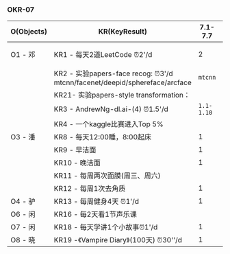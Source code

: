 

### OKR-07

| O(Objects) | KR(KeyResult)                                                | 7.1-7.7    | 7.8-7.14               | 7.15-7.21               | 7.22-7.28               | 7.29-7.31        |
| ---------- | ------------------------------------------------------------ | ---------- | ---------------------- | ----------------------- | ----------------------- | ---------------- |
| O1 - 邓    | KR1 - 每天2道LeetCode ⏰2'/d                                  | 2          | 14 `LeetCode-100`      | 14                      | 14                      | 6 `LeetCode-130` |
|            | KR2 - 实验papers-face recog: ⏰3'/d   mtcnn/facenet/deepid/sphereface/arcface | `mtcnn`    | `mtcnn` `facenet`      | `deepid`   `sphereface` | `sphereface`  `arcface` | `arcface`        |
|            | KR21- 实验papers-style transformation：                      |            |                        |                         |                         |                  |
|            | KR3 - AndrewNg-dl.ai-(4) ⏰1.5'/d                             | `1.1-1.10` | `1.11-1.43` `2.1-2.34` | `3.1-3.22` `4.1-4.42`   |                         |                  |
|            | KR4 - 一个kaggle比赛进入Top 5%                               |            |                        |                         |                         |                  |
| O3 - 潘    | KR8 - 每天12:00睡，8:00起床                                  | 1          | 7                      | 7                       | 7                       | 3                |
|            | KR9 - 早洁面                                                 | 1          | 7                      | 7                       | 7                       | 3                |
|            | KR10 - 晚洁面                                                | 1          | 7                      | 7                       | 7                       | 3                |
|            | KR11 - 每周两次面膜(周三、周六)                              |            | 2                      | 2                       | 2                       | 1                |
|            | KR12 - 每周1次去角质                                         | 1          | 1                      | 1                       | 1                       | 1                |
| O4 - 驴    | KR13 - 每周健身4天 ⏰1'/d                                     | 1          | 4                      | 4                       | 4                       | 2                |
| O6 - 闲    | KR16 - 每2天看1节声乐课                                      |            | 3                      | 3                       | 3                       | 2                |
| O7 - 闲    | KR18 - 每天学讲1个小故事⏰1'/d                                | 1          | 7                      | 7                       | 7                       | 7                |
| O8 - 晓    | KR19 -《Vampire Diary》(100天) ⏰30''/d                       | 1          | 7                      | 7                       | 7                       | 3                |